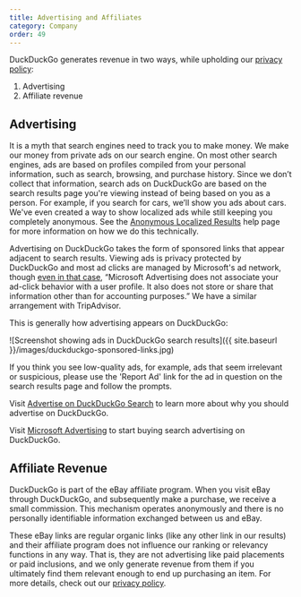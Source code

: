 ```yaml
---
title: Advertising and Affiliates
category: Company
order: 49
---
```


DuckDuckGo generates revenue in two ways, while upholding our [privacy policy](https://duckduckgo.com/privacy):

1.  Advertising
2.  Affiliate revenue

## Advertising

It is a myth that search engines need to track you to make money. We make our money from private ads on our search engine. On most other search engines, ads are based on profiles compiled from your personal information, such as search, browsing, and purchase history. Since we don’t collect that information, search ads on DuckDuckGo are based on the search results page you're viewing instead of being based on you as a person. For example, if you search for cars, we’ll show you ads about cars. We've even created a way to show localized ads while still keeping you completely anonymous. See the [Anonymous Localized Results](https://help.duckduckgo.com/privacy/anonymous-localized-results/) help page for more information on how we do this technically.

Advertising on DuckDuckGo takes the form of sponsored links that appear adjacent to search results. Viewing ads is privacy protected by DuckDuckGo and most ad clicks are managed by Microsoft's ad network, though [even in that case](https://help.duckduckgo.com/duckduckgo-help-pages/company/ads-by-microsoft-on-duckduckgo-private-search/), “Microsoft Advertising does not associate your ad-click behavior with a user profile. It also does not store or share that information other than for accounting purposes.” We have a similar arrangement with TripAdvisor.

This is generally how advertising appears on DuckDuckGo:

![Screenshot showing ads in DuckDuckGo search results]({{ site.baseurl }}/images/duckduckgo-sponsored-links.jpg)

If you think you see low-quality ads, for example, ads that seem irrelevant or suspicious, please use the 'Report Ad' link for the ad in question on the search results page and follow the prompts.

Visit [Advertise on DuckDuckGo Search](https://help.duckduckgo.com/duckduckgo-help-pages/company/advertise-on-duckduckgo-search/) to learn more about why you should advertise on DuckDuckGo.

Visit [Microsoft Advertising](https://about.ads.microsoft.com/en-us/h/a/microsoft-advertising?) to start buying search advertising on DuckDuckGo.

## Affiliate Revenue

DuckDuckGo is part of the eBay affiliate program. When you visit eBay through DuckDuckGo, and subsequently make a purchase, we receive a small commission. This mechanism operates anonymously and there is no personally identifiable information exchanged between us and eBay.

These eBay links are regular organic links (like any other link in our results) and their affiliate program does not influence our ranking or relevancy functions in any way. That is, they are not advertising like paid placements or paid inclusions, and we only generate revenue from them if you ultimately find them relevant enough to end up purchasing an item. For more details, check out our [privacy policy](https://duckduckgo.com/privacy#s4).
